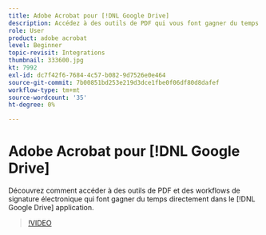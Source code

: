 ```yaml
---
title: Adobe Acrobat pour [!DNL Google Drive]
description: Accédez à des outils de PDF qui vous font gagner du temps et à des workflows de signature électronique directement depuis le [!DNL Google Drive] application
role: User
product: adobe acrobat
level: Beginner
topic-revisit: Integrations
thumbnail: 333600.jpg
kt: 7992
exl-id: dc7f42f6-7684-4c57-b082-9d7526e0e464
source-git-commit: 7b00851bd253e219d3dce1fbe0f06df80d8dafef
workflow-type: tm+mt
source-wordcount: '35'
ht-degree: 0%

---
```


# Adobe Acrobat pour [!DNL Google Drive]

Découvrez comment accéder à des outils de PDF et des workflows de signature électronique qui font gagner du temps directement dans le [!DNL Google Drive] application.

>[!VIDEO](https://video.tv.adobe.com/v/333600?hidetitle=true)
